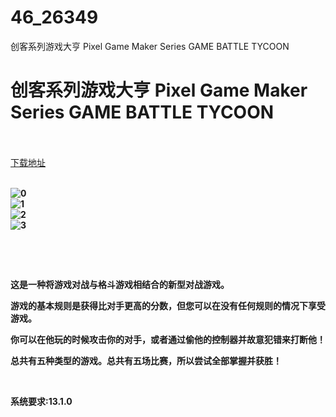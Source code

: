 # 46_26349
创客系列游戏大亨 Pixel Game Maker Series GAME BATTLE TYCOON
# 创客系列游戏大亨 Pixel Game Maker Series GAME BATTLE TYCOON
 <br/></br>
[下载地址](https://www.switch520.cc/article/26349 "下载地址")
<br/></br>

<p><strong><img src="https://www.helloimg.com/images/2022/01/14/GDoGfq.jpg" alt="0" border="0"></strong><br>
<strong><img src="https://www.helloimg.com/images/2022/01/14/GDoCvc.jpg" alt="1" border="0"></strong><br>
<strong><img src="https://www.helloimg.com/images/2022/01/14/GDoBsh.jpg" alt="2" border="0"></strong><br>
<strong><img src="https://www.helloimg.com/images/2022/01/14/GDo5Bm.jpg" alt="3" border="0">&nbsp;</strong></p>
<p>&nbsp;</p>
<p>&nbsp;</p>
<p><strong>这是一种将游戏对战与格斗游戏相结合的新型对战游戏。</strong></p>
<p><strong>游戏的基本规则是获得比对手更高的分数，但您可以在没有任何规则的情况下享受游戏。</strong></p>
<p><strong>你可以在他玩的时候攻击你的对手，或者通过偷他的控制器并故意犯错来打断他！</strong></p>
<p><strong>总共有五种类型的游戏。总共有五场比赛，所以尝试全部掌握并获胜！</strong></p>
<p>&nbsp;</p>
<p><strong>系统要求:13.1.0</strong></p>



